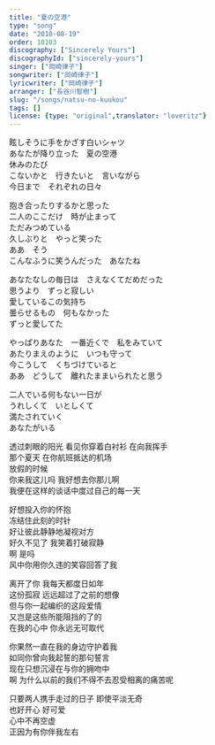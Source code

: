 ```yaml
---
title: "夏の空港"
type: "song"
date: "2010-08-19"
order: 10103
discography: ["Sincerely Yours"]
discographyId: ["sincerely-yours"]
singer: ["岡崎律子"]
songwriter: ["岡崎律子"]
lyricwriter: ["岡崎律子"]
arranger: ["長谷川智樹"]
slug: "/songs/natsu-no-kuukou"
tags: []
license: {type: "original",translator: "loveritz"}
---
```


眩しそうに手をかざす白いシャツ   
あなたが降り立った　夏の空港   
休みのたび　   
こないかと　行きたいと　言いながら   
今日まで　それぞれの日々   
  
抱き合ったりするかと思った   
二人のここだけ　時が止まって   
ただみつめている   
久しぶりと　やっと笑った   
ああ　そう　   
こんなふうに笑うんだった　あなたね   
  
あなたなしの毎日は　さえなくてだめだった   
思うより　ずっと寂しい   
愛しているこの気持ち   
曇らせるもの　何もなかった   
ずっと愛してた   
  
やっぱりあなた　一番近くで　私をみていて   
あたりまえのように　いつも守って   
今こうして　くちづけていると   
ああ　どうして　離れたままいられたと思う   
  
二人でいる何もない一日が   
うれしくて　いとしくて   
満たされていく   
あなたがいる  
  
  <!-- 翻译 -->

透过刺眼的阳光 看见你穿着白衬衫 在向我挥手   
那个夏天 在你航班抵达的机场   
放假的时候   
你来我这儿吗 我好想去你那儿啊   
我便在这样的谈话中度过自己的每一天   
  
好想投入你的怀抱   
冻结住此刻的时针   
好让彼此静静地凝视对方   
好久不见了 我笑着打破寂静   
啊 是吗   
风中你用你久违的笑容回答了我   
  
离开了你 我每天都度日如年   
这份孤寂 远远超过了之前的想像   
但与你一起编织的这段爱情   
又岂是这些所能阻挡的了的   
在我的心中 你永远无可取代   
  
你果然一直在我的身边守护着我   
如同你曾向我起誓的那句誓言   
现在只想沉浸在与你的拥吻中   
啊 为什么以前的我们不得不去忍受相离的痛苦呢   
  
只要两人携手走过的日子 即使平淡无奇   
也好开心 好可爱   
心中不再空虚   
正因为有你伴我左右
